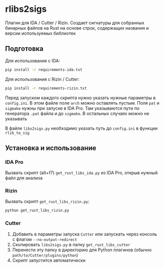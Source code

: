 # rlibs2sigs

Плагин для IDA / Cutter / Rizin. Создает сигнатуры для собранных бинарных файлов на Rust на основе строк, содержащих названия и версии используемых библиотек

## Подготовка

Для использования с IDA:

```bash
pip install -r requirements-ida.txt
```

Для использования с Rizin / Cutter:

```bash
pip install -r requirements-rizin.txt
```

Перед запуском каждого скрипта нужно указать нужные параметры в `config.ini`. В этом файле поле `arch` можно оставлять пустым. Поля `pat` и `sigmake` нужны при запуске в IDA Pro. Там указываются пути по генератора `.pat` файла и до `sigmake`. В остальных случаях можно не указывать

В файле `libs2sigs.py` необходимо указать путь до `config.ini` в функции `rlib_to_sig`

## Установка и использование

### IDA Pro

Вызвать скрипт (alt+f7) `get_rust_libs_ida.py` из IDA Pro, открыв нужный файл для анализа

### Rizin

Вызвать скрипт `get_rust_libs_rizin.py`:

```bash
python get_rust_libs_rizin.py
```

### Cutter

1. Добавить в параметры запуска `Cutter` или запускать через консоль с флагом `--no-output-redirect`
2. Скопировать `libs2sigs.py` в папку `get_rust_libs_cutter`
3. Перенести эту папку в директорию для Python плагинов (обычно `path/to/Cutter/plugins/python`)
4. Скрипт запустится автоматически